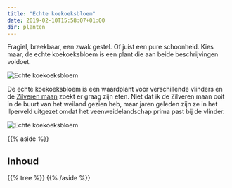```yaml
---
title: "Echte koekoeksbloem"
date: 2019-02-10T15:58:07+01:00
dir: planten
---
```


Fragiel, breekbaar, een zwak gestel. Of juist een pure schoonheid. 
Kies maar, de echte koekoeksbloem is een plant die aan beide beschrijvingen voldoet.<!--more-->

![Echte koekoeksbloem](/images/echte-koekoeksbloem-2.jpg)

De echte koekoeksbloem is een waardplant voor verschillende vlinders en de [Zilveren maan](https://www.vlinderstichting.nl/vlinders/overzicht-vlinders/details-vlinder/zilveren-maan) zoekt er graag zijn eten. Niet dat ik de Zilveren maan ooit in de buurt van het weiland gezien heb, maar jaren geleden zijn ze in het Ilperveld uitgezet omdat het veenweidelandschap prima past bij de vlinder.

![Echte koekoeksbloem](/images/echte-koekoeksbloem.jpg)

{{% aside %}}
## Inhoud
{{% tree %}}
{{% /aside %}}
